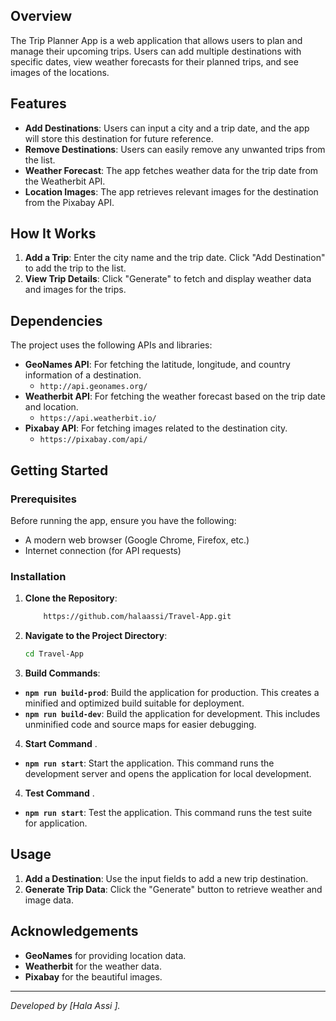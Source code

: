 ## Overview

The Trip Planner App is a web application that allows users to plan and manage their upcoming trips. Users can add multiple destinations with specific dates, view weather forecasts for their planned trips, and see images of the locations. 

## Features

- **Add Destinations**: Users can input a city and a trip date, and the app will store this destination for future reference.
- **Remove Destinations**: Users can easily remove any unwanted trips from the list.
- **Weather Forecast**: The app fetches weather data for the trip date from the Weatherbit API.
- **Location Images**: The app retrieves relevant images for the destination from the Pixabay API.
  
## How It Works

1. **Add a Trip**: Enter the city name and the trip date. Click "Add Destination" to add the trip to the list.
2. **View Trip Details**: Click "Generate" to fetch and display weather data and images for the trips.

## Dependencies

The project uses the following APIs and libraries:

- **GeoNames API**: For fetching the latitude, longitude, and country information of a destination.
  - `http://api.geonames.org/`
- **Weatherbit API**: For fetching the weather forecast based on the trip date and location.
  - `https://api.weatherbit.io/`
- **Pixabay API**: For fetching images related to the destination city.
  - `https://pixabay.com/api/`

## Getting Started

### Prerequisites

Before running the app, ensure you have the following:

- A modern web browser (Google Chrome, Firefox, etc.)
- Internet connection (for API requests)

### Installation

1. **Clone the Repository**: 
    ```bash
        https://github.com/halaassi/Travel-App.git
    ```
2. **Navigate to the Project Directory**:
    ```bash
    cd Travel-App
    ```
3. **Build Commands**:
- **`npm run build-prod`**: Build the application for production. This creates a minified and optimized build suitable for deployment.
- **`npm run build-dev`**: Build the application for development. This includes unminified code and source maps for easier debugging.
4.  **Start Command** .
- **`npm run start`**: Start the application. This command runs the development server and opens the application for local development.
4.  **Test Command** .
- **`npm run start`**: Test the application. This command runs the test suite for  application.

## Usage

1. **Add a Destination**: Use the input fields to add a new trip destination.
2. **Generate Trip Data**: Click the "Generate" button to retrieve weather and image data.


## Acknowledgements

- **GeoNames** for providing location data.
- **Weatherbit** for the weather data.
- **Pixabay** for the beautiful images.

---

*Developed by [Hala Assi ].*

